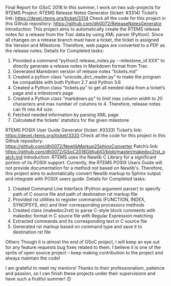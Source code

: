 Final Report for GSoC 2018 
In this summer, I work on two sub-projects for RTEMS Project:
RTEMS Release Notes Generator (ticket: #3314)
Ticket’s link:
https://devel.rtems.org/ticket/3314
Check all the code for this project in this Github repository:
https://github.com/dh0072/ReleaseNotesGenerator
Introduction: 
This project aims to automatically create the RTEMS release notes for a release from the Trac data by using XML parser (Python). Since all changes on a release branch must have a ticket, the ticket is assigned the Version and Milestone. Therefore, web pages are converted to a PDF as the release notes.
Details for Completed tasks:
1. Provided a command “python2 release_notes.py --milestone_id XXX” to directly generate a release notes in Markdown format from Trac
2. Generated Markdown version of release notes “tickets.md”
3. Created a python class “unicode_dict_reader.py” to make the program be compatible with both Python 2.7 and Python 3.6 
4. Created a Python class “tickets.py” to get all needed data from a ticket’s page and a milestone’s page
5. Created a Python class “markdown.py” to limit max column width to 20 characters and max number of columns to 4. Therefore, release notes can fit into A4 size.
6. Fetched needed information by parsing XML page
7. Calculated the tickets’ statistics for the given milestone

RTEMS POSIX User Guide Generator (ticket: #3333)
Ticket’s link:
https://devel.rtems.org/ticket/3333
Check all the code for this project in this Github repository:
https://github.com/dh0072/NewlibMarkup2SphinxConverter
Patch’s link: https://github.com/dh0072/GSoC2018GithubIO/blob/master/makedoc2rst_patch.md
Introduction: 
RTEMS uses the Newlib C Library for a significant portion of its POSIX support. Currently, the RTEMS POSIX Users Guide will not provide documentation for a method not based on Newlib's. Therefore, this project aims to automatically convert Newlib markup to Sphinx output and integrate with POSIX users guide. 
Details for Completed tasks:
1. Created Command Line Interface (Python argument parser) to specify path of C source file and path of destination rst markup file
2. Provided rst utilities to register commands (FUNCTION, INDEX, SYNOPSYS, etc) and their corresponding processors methods
3. Created class (makedoc2rst) to parse C-style block comments with makedoc format in C source file with Regular Expression matching
4. Extracted commands and its corresponding text in C source file
5. Generated rst markup based on command type and save it to destination rst file

Others
Though it is almost the end of GSoC project, I will keep an eye out for any feature requests bug fixes related to them. I believe it is one of the sprits of open source project – keep making contribution to the project and always maintain the code!

I am grateful to meet my mentors! Thanks to their professionalism, patience and passion, so I can finish these projects under their supervisions and have such a fruitful summer! 😊
